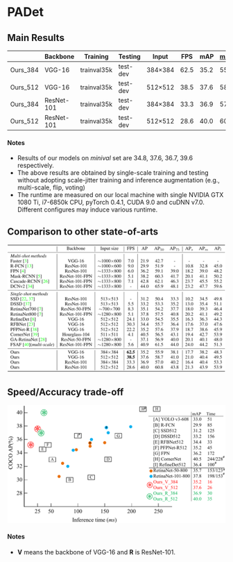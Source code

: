# PADet

## Main Results

|          | Backbone   | Training    | Testing  | Input     | FPS  | mAP  | mAP@0.5 | mAP@0.75 | mAP@S | mAP@M | mAP@L |
| -------- | ---------- | ----------- | -------- | -------------- | ---- | ---- | ------- | -------- | ----- | ----- | ----- |
| Ours_384 | VGG-16     | trainval35k | test-dev | 384×384 | 62.5 | 35.2 | 55.9    | 38.1     | 17.7  | 38.2  | 48.3  |
| Ours_512 | VGG-16     | trainval35k | test-dev | 512×512 | 38.5 | 37.6 | 58.7    | 41.0     | 21.0  | 40.4  | 49.5  |
| Ours_384 | ResNet-101 | trainval35k | test-dev | 384×384 | 33.3 | 36.9 | 57.0    | 40.2     | 16.4  | 40.4  | 53.3  |
| Ours_512 | ResNet-101 | trainval35k | test-dev | 512×512 | 28.6 | 40.0 | 60.8    | 43.8     | 21.3  | 43.9  | 53.9  |
#### Notes

- Results of our models on $\textit{minival}$ set are 34.8, 37.6, 36.7, 39.6 respectively.
- The above results are obtained by single-scale training and testing without adopting scale-jitter training and inference augmentation (e.g., multi-scale, flip, voting)
- The runtime are measured on our local machine with single NVIDIA GTX 1080 Ti, i7-6850k CPU, pyTorch 0.4.1, CUDA 9.0 and cuDNN v7.0. Different configures may induce various runtime. 

## Comparison to other state-of-arts

<img src='images\results.png' width='800'>

## Speed/Accuracy trade-off

<img src='images\speed.png' width='800'>

#### Notes

- **V** means the backbone of VGG-16 and **R** is ResNet-101.
